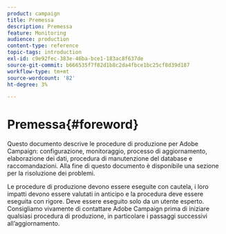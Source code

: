 ```yaml
---
product: campaign
title: Premessa
description: Premessa
feature: Monitoring
audience: production
content-type: reference
topic-tags: introduction
exl-id: c9e92fec-383e-46ba-bce1-183ac8f637de
source-git-commit: b666535f7f82d1b8c2da4fbce1bc25cf8d39d187
workflow-type: tm+mt
source-wordcount: '82'
ht-degree: 3%

---
```


# Premessa{#foreword}



Questo documento descrive le procedure di produzione per Adobe Campaign: configurazione, monitoraggio, processo di aggiornamento, elaborazione dei dati, procedura di manutenzione del database e raccomandazioni. Alla fine di questo documento è disponibile una sezione per la risoluzione dei problemi.

Le procedure di produzione devono essere eseguite con cautela, i loro impatti devono essere valutati in anticipo e la procedura deve essere eseguita con rigore. Deve essere eseguito solo da un utente esperto. Consigliamo vivamente di contattare Adobe Campaign prima di iniziare qualsiasi procedura di produzione, in particolare i passaggi successivi all’aggiornamento.
